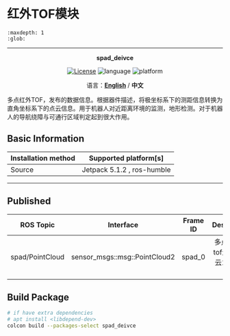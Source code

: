 # 红外TOF模块

```{toctree}
:maxdepth: 1
:glob:
```

------

<p align="center"><strong>spad_deivce</strong></p>
<p align="center"><a href="https://github.com/${YOUR_GIT_REPOSITORY}/blob/main/LICENSE"><img alt="License" src="https://img.shields.io/badge/License-Apache%202.0-orange"/></a>
<img alt="language" src="https://img.shields.io/badge/language-c++-red"/>
<img alt="platform" src="https://img.shields.io/badge/platform-linux-l"/>
</p>

<p align="center">
    语言：<a href="./docs/docs_en/README_EN.md"><strong>English</strong></a> / <strong>中文</strong>
</p>

​	多点红外TOF，发布的数据信息。根据器件描述，将极坐标系下的测距信息转换为直角坐标系下的点云信息。用于机器人对近距离环境的监测，地形检测。对于机器人的导航绕障与可通行区域判定起到很大作用。

## Basic Information

| Installation method | Supported platform[s]      |
| ------------------- | -------------------------- |
| Source              | Jetpack 5.1.2 , ros-humble |

------

## Published

|    ROS Topic    |           Interface           | Frame ID |           Description            |
| :-------------: | :---------------------------: | :------: | :------------------------------: |
| spad/PointCloud | sensor_msgs::msg::PointCloud2 |  spad_0  | 多点测距的tof还原的点云15 Hz发布 |

## Build Package

```bash
# if have extra dependencies
# apt install <libdepend-dev>
colcon build --packages-select spad_deivce
```

